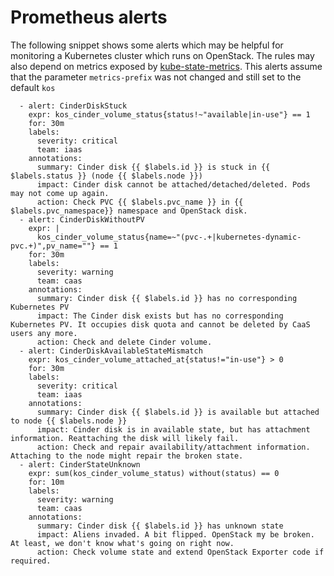 <!-- SPDX-License-Identifier: MIT -->
# Prometheus alerts

The following snippet shows some alerts which may be helpful for monitoring a Kubernetes cluster which runs on OpenStack.
The rules may also depend on metrics exposed by [kube-state-metrics](https://github.com/kubernetes/kube-state-metrics).
This alerts assume that the parameter `metrics-prefix` was not changed and still set to the default `kos`

```
  - alert: CinderDiskStuck
    expr: kos_cinder_volume_status{status!~"available|in-use"} == 1
    for: 30m
    labels:
      severity: critical
      team: iaas
    annotations:
      summary: Cinder disk {{ $labels.id }} is stuck in {{ $labels.status }} (node {{ $labels.node }})
      impact: Cinder disk cannot be attached/detached/deleted. Pods may not come up again.
      action: Check PVC {{ $labels.pvc_name }} in {{ $labels.pvc_namespace}} namespace and OpenStack disk.
  - alert: CinderDiskWithoutPV
    expr: |
      kos_cinder_volume_status{name=~"(pvc-.+|kubernetes-dynamic-pvc.+)",pv_name=""} == 1
    for: 30m
    labels:
      severity: warning
      team: caas
    annotations:
      summary: Cinder disk {{ $labels.id }} has no corresponding Kubernetes PV
      impact: The Cinder disk exists but has no corresponding Kubernetes PV. It occupies disk quota and cannot be deleted by CaaS users any more.
      action: Check and delete Cinder volume.
  - alert: CinderDiskAvailableStateMismatch
    expr: kos_cinder_volume_attached_at{status!="in-use"} > 0
    for: 30m
    labels:
      severity: critical
      team: iaas
    annotations:
      summary: Cinder disk {{ $labels.id }} is available but attached to node {{ $labels.node }}
      impact: Cinder disk is in available state, but has attachment information. Reattaching the disk will likely fail.
      action: Check and repair availability/attachment information. Attaching to the node might repair the broken state.
  - alert: CinderStateUnknown
    expr: sum(kos_cinder_volume_status) without(status) == 0
    for: 10m
    labels:
      severity: warning
      team: caas
    annotations:
      summary: Cinder disk {{ $labels.id }} has unknown state
      impact: Aliens invaded. A bit flipped. OpenStack my be broken. At least, we don't know what's going on right now.
      action: Check volume state and extend OpenStack Exporter code if required.
```